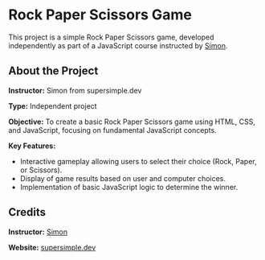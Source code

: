 <h1>Rock Paper Scissors Game</h1>

<p>This project is a simple Rock Paper Scissors game, developed independently as part of a JavaScript course instructed by <a href="https://github.com/SuperSimpleDev">Simon</a>.</p>

<h2>About the Project</h2>
<p><strong>Instructor:</strong> Simon from supersimple.dev</p>
<p><strong>Type:</strong> Independent project</p>
<p><strong>Objective:</strong> To create a basic Rock Paper Scissors game using HTML, CSS, and JavaScript, focusing on fundamental JavaScript concepts.</p>
<p><strong>Key Features:</strong> <ul>
  <li>Interactive gameplay allowing users to select their choice (Rock, Paper, or Scissors).</li>
  <li>Display of game results based on user and computer choices.</li>
  <li>Implementation of basic JavaScript logic to determine the winner.</li>
</ul></p>

<h2>Credits</h2>
<p><strong>Instructor:</strong> <a href="https://github.com/SuperSimpleDev">Simon</a></p>
<p><strong>Website:</strong> <a href="https://supersimple.dev">supersimple.dev</a></p>

